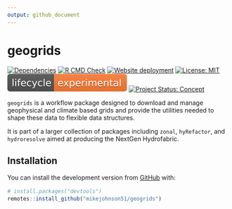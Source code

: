 ```yaml
---
output: github_document
---
```


<!-- README.md is generated from README.Rmd. Please edit that file -->



# geogrids

<!-- badges: start -->
[![Dependencies](https://img.shields.io/badge/dependencies-11/36-red?style=flat)](#)
[![R CMD Check](https://github.com/mikejohnson51/geogrids/actions/workflows/R-CMD-check.yaml/badge.svg)](https://github.com/mikejohnson51/geogrids/actions/workflows/R-CMD-check.yaml)
[![Website deployment](https://github.com/mikejohnson51/geogrids/actions/workflows/pkgdown.yaml/badge.svg)](https://github.com/mikejohnson51/geogrids/actions/workflows/pkgdown.yaml)
[![License: MIT](https://img.shields.io/badge/License-MIT-yellow.svg)](https://choosealicense.com/licenses/mit/)
[![LifeCycle](man/figures/lifecycle/lifecycle-experimental.svg)](https://lifecycle.r-lib.org/articles/stages.html#experimental)
[![Project Status: Concept](https://www.repostatus.org/badges/latest/concept.svg)](https://www.repostatus.org/#concept)
<!-- badges: end -->

`geogrids` is a workflow package designed to download and manage geophysical and climate based grids and provide the utilities needed to shape these data to flexible data structures.

It is part of a larger collection of packages including `zonal`, `hyRefactor`, and `hydroresolve` aimed at producing the NextGen Hydrofabric.

## Installation

You can install the development version from [GitHub](https://github.com/) with:

``` r
# install.packages("devtools")
remotes::install_github("mikejohnson51/geogrids")
```


